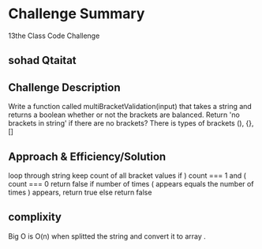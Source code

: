 # Challenge Summary
13the Class Code Challenge 

## sohad Qtaitat

## Challenge Description
Write a function called multiBracketValidation(input) that takes a string and returns a boolean whether or not the brackets are balanced. 
Return 'no brackets in string' if there are no brackets?
There is types of brackets (), {}, []

## Approach & Efficiency/Solution
loop through string
keep count of all bracket values
if ) count === 1 and ( count === 0 return false
if number of times ( appears equals the number of times ) appears, return true
else return false

## complixity 
Big O is O(n) when splitted the string and convert it to array .
